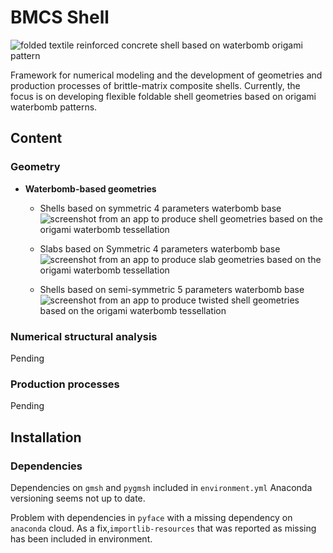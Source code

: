# BMCS Shell

![folded textile reinforced concrete shell based on waterbomb origami pattern](assets/wb_concrete_shell.jpg "Screenshot from the interactive waterbomb geometries generator app")

Framework for numerical modeling and the development of geometries and production processes of brittle-matrix composite shells.
Currently, the focus is on developing flexible foldable shell geometries based on origami waterbomb patterns.

## Content
### Geometry
* **Waterbomb-based geometries**
  * Shells based on symmetric 4 parameters waterbomb base
  ![screenshot from an app to produce shell geometries based on the origami waterbomb tessellation](assets/4p_waterbomb_shell_app_screenshot.png "Screenshot from the interactive waterbomb geometries generator app")

  * Slabs based on Symmetric 4 parameters waterbomb base\
  ![screenshot from an app to produce slab geometries based on the origami waterbomb tessellation](assets/4p_waterbomb_slab_app_screenshot.png "Screenshot from the interactive waterbomb geometries generator app")

  * Shells based on semi-symmetric 5 parameters waterbomb base 
  ![screenshot from an app to produce twisted shell geometries based on the origami waterbomb tessellation](assets/5p_waterbomb_shell_app_screenshot.png "Screenshot from the interactive waterbomb geometries generator app")

### Numerical structural analysis
Pending

### Production processes
Pending

## Installation

### Dependencies

Dependencies on `gmsh` and `pygmsh` included in `environment.yml` 
Anaconda versioning seems not up to date.

Problem with dependencies in `pyface` with a missing 
dependency on `anaconda` cloud. As a fix,`importlib-resources`
that was reported as missing has been included in environment.

